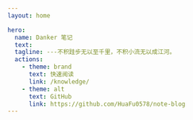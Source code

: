 ```yaml
---
layout: home

hero:
  name: Danker 笔记
  text: 
  tagline: ---不积跬步无以至千里，不积小流无以成江河。
  actions:
    - theme: brand
      text: 快速阅读
      link: /knowledge/
    - theme: alt
      text: GitHub
      link: https://github.com/HuaFu0578/note-blog
---
```

